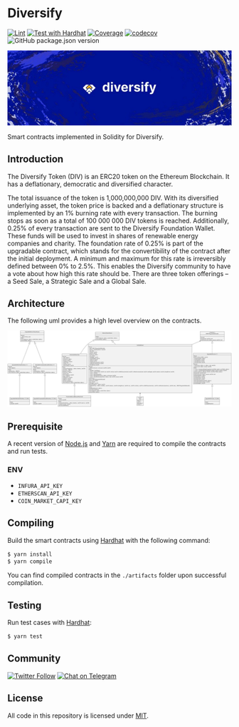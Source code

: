 # Diversify

[![Lint](https://github.com/Diversify-io/diversify-core/actions/workflows/lint.yml/badge.svg)](https://github.com/Diversify-io/diversify-core/actions/workflows/lint.yml) [![Test with Hardhat](https://github.com/Diversify-io/diversify-core/actions/workflows/tests.yml/badge.svg)](https://github.com/Diversify-io/diversify-core/actions/workflows/tests.yml) [![Coverage](https://github.com/Diversify-io/diversify-core/actions/workflows/codecov.yml/badge.svg)](https://github.com/Diversify-io/diversify-core/actions/workflows/codecov.yml) [![codecov](https://codecov.io/gh/Diversify-io/diversify-core/branch/main/graph/badge.svg?token=0M3ZTZJQMV)](https://codecov.io/gh/Diversify-io/diversify-core) ![GitHub package.json version](https://img.shields.io/github/package-json/v/Diversify-io/diversify-core)

![Banner](img/logo.jpeg)

Smart contracts implemented in Solidity for Diversify.

## Introduction

The Diversify Token (DIV) is an ERC20 token on the Ethereum Blockchain. It has a deflationary, democratic and diversified character.

The total issuance of the token is 1,000,000,000 DIV. With its diversified underlying asset, the token price is backed and a deflationary structure is implemented by an 1% burning rate with every transaction. The burning stops as soon as a total of 100 000 000 DIV tokens is reached.
Additionally, 0.25% of every transaction are sent to the Diversify Foundation Wallet. These funds will be used to invest in shares of renewable energy companies and charity. The foundation rate of 0.25% is part of the upgradable contract, which stands for the convertibility of the contract after the initial deployment. A minimum and maximum for this rate is irreversibly defined between 0% to 2.5%. This enables the Diversify community to have a vote about how high this rate should be. There are three token offerings – a Seed Sale, a Strategic Sale and a Global Sale.

## Architecture

The following uml provides a high level overview on the contracts.

![UML](img/uml-diversify.svg)

## Prerequisite

A recent version of [Node.js](https://nodejs.org/) and [Yarn](https://yarnpkg.com/) are required to compile the contracts and run tests.

### ENV

- `INFURA_API_KEY`
- `ETHERSCAN_API_KEY`
- `COIN_MARKET_CAPI_KEY`

## Compiling

Build the smart contracts using [Hardhat](https://hardhat.org/) with the following command:

```sh
$ yarn install
$ yarn compile
```

You can find compiled contracts in the `./artifacts` folder upon successful compilation.

## Testing

Run test cases with [Hardhat](https://hardhat.org/):

```sh
$ yarn test
```

## Community

[![Twitter Follow](https://img.shields.io/twitter/follow/diversify_io?label=Diversify&style=social)](https://twitter.com/diversify_io) [![Chat on Telegram](https://img.shields.io/badge/Telegram-brightgreen.svg?logo=telegram&color=%234b4e52)](https://t.me/diversify_offical)

## License

All code in this repository is licensed under [MIT](./LICENSE).
